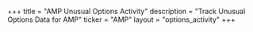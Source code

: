 +++
title = "AMP Unusual Options Activity"
description = "Track Unusual Options Data for AMP"
ticker = "AMP"
layout = "options_activity"
+++

